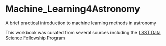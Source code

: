 # Machine_Learning4Astronomy
A brief practical introduction to machine learning methods in astronomy

This workbook was curated from several sources including the [LSST Data Science Fellowship Program](https://github.com/LSSTC-DSFP/LSSTC-DSFP-Sessions)
